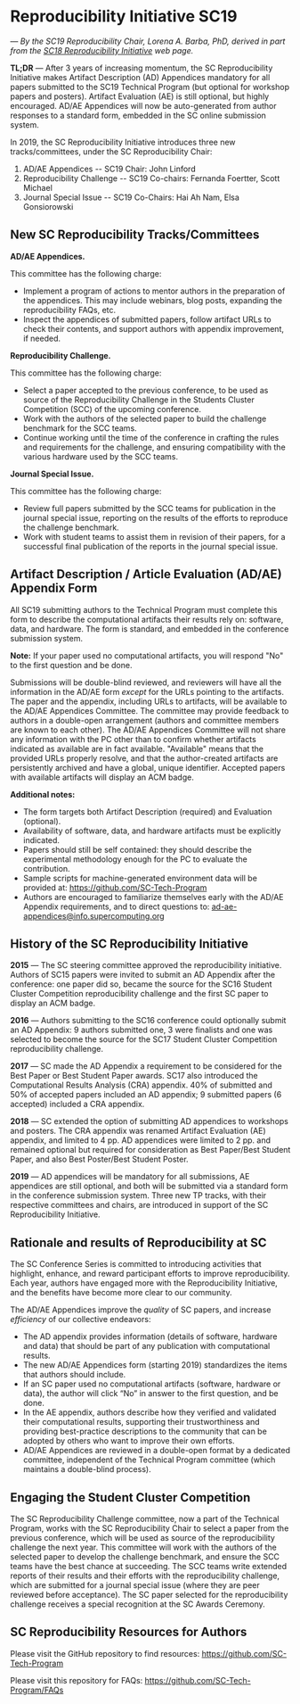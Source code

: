 # Reproducibility Initiative SC19

*— By the SC19 Reproducibility Chair, Lorena A. Barba, PhD, derived in part from the [SC18 Reproducibility Initiative](https://sc18.supercomputing.org/submit/sc-reproducibility-initiative/) web page.*

**TL;DR** — After 3 years of increasing momentum, the SC Reproducibility Initiative makes Artifact Description (AD) 
Appendices mandatory for all papers submitted to the SC19 Technical Program (but optional for workshop papers and 
posters). Artifact Evaluation (AE) is still optional, but highly encouraged. AD/AE Appendices will now be auto-generated from author 
responses to a standard form, embedded in the SC online submission system. 

In 2019, the SC Reproducibility Initiative introduces three new tracks/committees, under the SC Reproducibility Chair: 

1. AD/AE Appendices -- SC19 Chair: John Linford
2. Reproducibility Challenge -- SC19 Co-chairs: Fernanda Foertter, Scott Michael
3. Journal Special Issue -- SC19 Co-Chairs: Hai Ah Nam, Elsa Gonsiorowski

## New SC Reproducibility Tracks/Committees

**AD/AE Appendices.**

This committee has the following charge: 
* Implement a program of actions to mentor authors in the preparation of the appendices. This may include webinars, 
blog posts, expanding the reproducibility FAQs, etc.
* Inspect the appendices of submitted papers, follow artifact URLs to check their contents, and support authors with 
appendix improvement, if needed. 

**Reproducibility Challenge.**

This committee has the following charge: 
* Select a paper accepted to the previous conference, to be used as source of the Reproducibility Challenge in the 
Students Cluster Competition (SCC) of the upcoming conference.
* Work with the authors of the selected paper to build the challenge benchmark for the SCC teams.
* Continue working until the time of the conference in crafting the rules and requirements for the challenge, and 
ensuring compatibility with the various hardware used by the SCC teams.

**Journal Special Issue.**

This committee has the following charge: 
* Review full papers submitted by the SCC teams for publication in the journal special issue, reporting on the 
results of the efforts to reproduce the challenge benchmark.
* Work with student teams to assist them in revision of their papers, for a successful final publication of the 
reports in the journal special issue.

## Artifact Description / Article Evaluation (AD/AE) Appendix Form

All SC19 submitting authors to the Technical Program must complete this form to describe the computational 
artifacts their results rely on: software, data, and hardware.  The form is standard, and embedded in the 
conference submission system.

**Note:** If your paper used no computational artifacts, you will respond "No" to the first question and be done.

Submissions will be double-blind reviewed, and reviewers will have all the information in the AD/AE form _except_ 
for the URLs pointing to the artifacts. The paper and the appendix, including URLs to artifacts, will be available 
to the AD/AE Appendices Committee. The committee may provide feedback to authors in a double-open arrangement 
(authors and committee members are known to each other).  The AD/AE Appendices Committee will not share any information 
with the PC other than to confirm whether artifacts indicated as available are in fact available.  "Available" means 
that the provided URLs properly resolve, and that the author-created artifacts are persistently archived and have a 
global, unique identifier.  Accepted papers with available artifacts will display an ACM badge.

**Additional notes:**
* The form targets both Artifact Description (required) and Evaluation (optional).
* Availability of software, data, and hardware artifacts must be explicitly indicated.
* Papers should still be self contained: they should describe the experimental methodology enough for the PC to 
evaluate the contribution.
* Sample scripts for machine-generated environment data will be provided at: https://github.com/SC-Tech-Program
* Authors are encouraged to familiarize themselves early with the AD/AE Appendix requirements, and to direct questions to: 
ad-ae-appendices@info.supercomputing.org 


## History of the SC Reproducibility Initiative

**2015** — The SC steering committee approved the reproducibility initiative. Authors of SC15 papers were invited to submit 
an AD Appendix after the conference: one paper did so, became the source for the SC16 Student Cluster Competition reproducibility 
challenge and the first SC paper to display an ACM badge.

**2016** — Authors submitting to the SC16 conference could optionally submit an AD Appendix: 9 authors submitted one, 3 were 
finalists and one was selected to become the source for the SC17 Student Cluster Competition reproducibility challenge.

**2017** — SC made the AD Appendix a requirement to be considered for the Best Paper or Best Student Paper awards. SC17 also 
introduced the Computational Results Analysis (CRA) appendix. 40% of submitted and 50% of accepted papers included an AD appendix; 
9 submitted papers (6 accepted) included a CRA appendix.

**2018** — SC extended the option of submitting AD appendices to workshops and posters. The CRA appendix was renamed Artifact 
Evaluation (AE) appendix, and limited to 4 pp. AD appendices were limited to 2 pp. and remained optional but required for 
consideration as Best Paper/Best Student Paper, and also Best Poster/Best Student Poster.

**2019** — AD appendices will be mandatory for all submissions, AE appendices are still optional, and both will be submitted 
via a standard form in the conference submission system. Three new TP tracks, with their respective committees and chairs, 
are introduced in support of the SC Reproducibility Initiative.


## Rationale and results of Reproducibility at SC

The SC Conference Series is committed to introducing activities that highlight, enhance, and reward participant efforts to 
improve reproducibility. Each year, authors have engaged more with the Reproducibility Initiative, and the benefits have become 
more clear to our community.

The AD/AE Appendices improve the _quality_ of SC papers, and increase _efficiency_ of our collective endeavors:
* The AD appendix provides information (details of software, hardware and data) that should be part of any publication with computational results.
* The new AD/AE Appendices form (starting 2019) standardizes the items that authors should include.
* If an SC paper used no computational artifacts (software, hardware or data), the author will click “No” in answer to the first question, and be done.
* In the AE appendix, authors describe how they verified and validated their computational results,  supporting their trustworthiness and providing best-practice descriptions to the community that can be adopted by others who want to improve their own efforts.
* AD/AE Appendices are reviewed in a double-open format by a dedicated committee, independent of the Technical Program committee (which maintains a double-blind process).

## Engaging the Student Cluster Competition

The SC Reproducibility Challenge committee, now a part of the Technical Program, works with the SC Reproducibility Chair 
to select a paper from the previous conference, which will be used as source of the reproducibility challenge the next year. 
This committee will work with the authors of the selected paper to develop the challenge benchmark, and ensure the SCC teams 
have the best chance at succeeding. The SCC teams write extended reports of their results and their efforts with the 
reproducibility challenge, which are submitted for a journal special issue (where they are peer reviewed before acceptance). 
The SC paper selected for the reproducibility challenge receives a special recognition at the SC Awards Ceremony.


## SC Reproducibility Resources for Authors

Please visit the GitHub repository to find resources:
https://github.com/SC-Tech-Program

Please visit this repository for FAQs: https://github.com/SC-Tech-Program/FAQs

